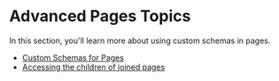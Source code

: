 # Advanced Pages Topics

In this section, you'll learn more about using custom schemas in pages.

* [Custom Schemas for Pages](/tutorials/advanced-development/advanced-pages-topics/custom-schema-fields-for-pages.md)
* [Accessing the children of joined pages](/tutorials/advanced-development/advanced-pages-topics/children-and-joins.md)
